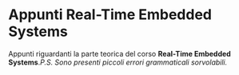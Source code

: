 # Appunti Real-Time Embedded Systems
 Appunti riguardanti la parte teorica del corso **Real-Time Embedded Systems**._P.S. Sono presenti piccoli errori grammaticali sorvolabili._
